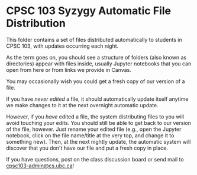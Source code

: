 # CPSC 103 Syzygy Automatic File Distribution

This folder contains a set of files distributed automatically to students in CPSC 103, with updates occurring each night.

As the term goes on, you should see a structure of folders (also known as directories) appear with files inside, usually Jupyter notebooks that you can open from here or from links we provide in Canvas.

You may occasionally wish you could get a fresh copy of our version of a file.

If you have *never edited* a file, it should automatically update itself anytime we make changes to it at the next overnight automatic update.

However, if you *have* edited a file, the system distributing files to you will avoid touching your edits. You should still be able to get back to our version of the file, however. Just rename your edited file (e.g., open the Jupyter notebook, click on the file name/title at the very top, and change it to something new). Then, at the next nightly update, the automatic system will discover that you don't have our file and put a fresh copy in place.

If you have questions, post on the class discussion board or send mail to cpsc103-admin@cs.ubc.ca!
